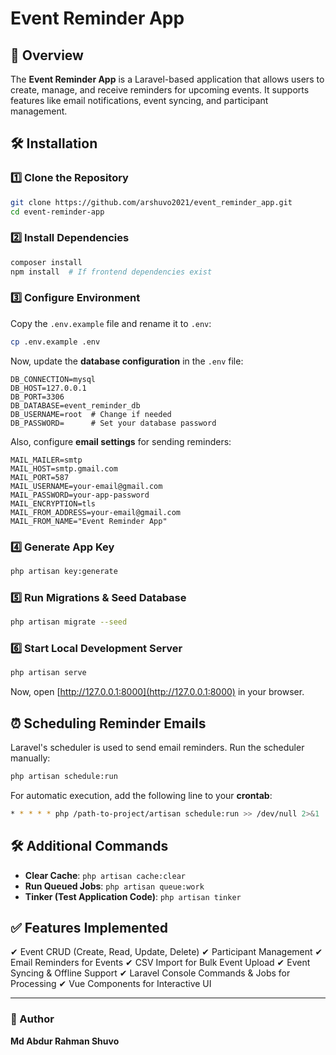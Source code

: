 
# Event Reminder App

## 📌 Overview
The **Event Reminder App** is a Laravel-based application that allows users to create, manage, and receive reminders for upcoming events. It supports features like email notifications, event syncing, and participant management.

## 🛠️ Installation

### 1️⃣ Clone the Repository
```sh
git clone https://github.com/arshuvo2021/event_reminder_app.git
cd event-reminder-app
```

### 2️⃣ Install Dependencies
```sh
composer install
npm install  # If frontend dependencies exist
```

### 3️⃣ Configure Environment
Copy the `.env.example` file and rename it to `.env`:
```sh
cp .env.example .env
```
Now, update the **database configuration** in the `.env` file:
```env
DB_CONNECTION=mysql
DB_HOST=127.0.0.1
DB_PORT=3306
DB_DATABASE=event_reminder_db
DB_USERNAME=root  # Change if needed
DB_PASSWORD=      # Set your database password
```

Also, configure **email settings** for sending reminders:
```env
MAIL_MAILER=smtp
MAIL_HOST=smtp.gmail.com
MAIL_PORT=587
MAIL_USERNAME=your-email@gmail.com
MAIL_PASSWORD=your-app-password
MAIL_ENCRYPTION=tls
MAIL_FROM_ADDRESS=your-email@gmail.com
MAIL_FROM_NAME="Event Reminder App"
```

### 4️⃣ Generate App Key
```sh
php artisan key:generate
```

### 5️⃣ Run Migrations & Seed Database
```sh
php artisan migrate --seed
```

### 6️⃣ Start Local Development Server
```sh
php artisan serve
```
Now, open [http://127.0.0.1:8000](http://127.0.0.1:8000) in your browser.

## ⏰ Scheduling Reminder Emails
Laravel's scheduler is used to send email reminders. Run the scheduler manually:
```sh
php artisan schedule:run
```
For automatic execution, add the following line to your **crontab**:
```sh
* * * * * php /path-to-project/artisan schedule:run >> /dev/null 2>&1
```

## 🛠 Additional Commands
- **Clear Cache**: `php artisan cache:clear`
- **Run Queued Jobs**: `php artisan queue:work`
- **Tinker (Test Application Code)**: `php artisan tinker`

## ✅ Features Implemented
✔ Event CRUD (Create, Read, Update, Delete)
✔ Participant Management
✔ Email Reminders for Events
✔ CSV Import for Bulk Event Upload
✔ Event Syncing & Offline Support
✔ Laravel Console Commands & Jobs for Processing
✔ Vue Components for Interactive UI

---
### 📝 Author
**Md Abdur Rahman Shuvo**



